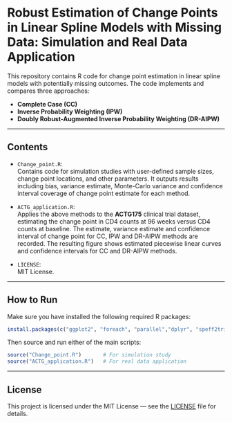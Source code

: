 # Robust Estimation of Change Points in Linear Spline Models with Missing Data: Simulation and Real Data Application

This repository contains R code for change point estimation in linear spline models with potentially missing outcomes. The code implements and compares three approaches:

- **Complete Case (CC)**
- **Inverse Probability Weighting (IPW)**
- **Doubly Robust-Augmented Inverse Probability Weighting (DR-AIPW)**


---

## Contents

- `Change_point.R`:  
  Contains code for simulation studies with user-defined sample sizes, change point locations, and other parameters. It outputs results including bias, variance estimate, Monte-Carlo variance and confidence interval coverage of change point estimate for each method.

- `ACTG_application.R`:  
  Applies the above methods to the **ACTG175** clinical trial dataset, estimating the change point in CD4 counts at 96 weeks versus CD4 counts at baseline. The estimate, variance estimate and confidence interval of change point for CC, IPW and DR-AIPW methods are recorded. The resulting figure shows estimated piecewise linear curves and confidence intervals for CC and DR-AIPW methods.

- `LICENSE`:  
  MIT License.

---

## How to Run

Make sure you have installed the following required R packages:

```r
install.packages(c("ggplot2", "foreach", "parallel","dplyr", "speff2trial"))
```

Then source and run either of the main scripts:

```r
source("Change_point.R")       # For simulation study
source("ACTG_application.R")   # For real data application
```

---

## License

This project is licensed under the MIT License — see the [LICENSE](LICENSE) file for details.
